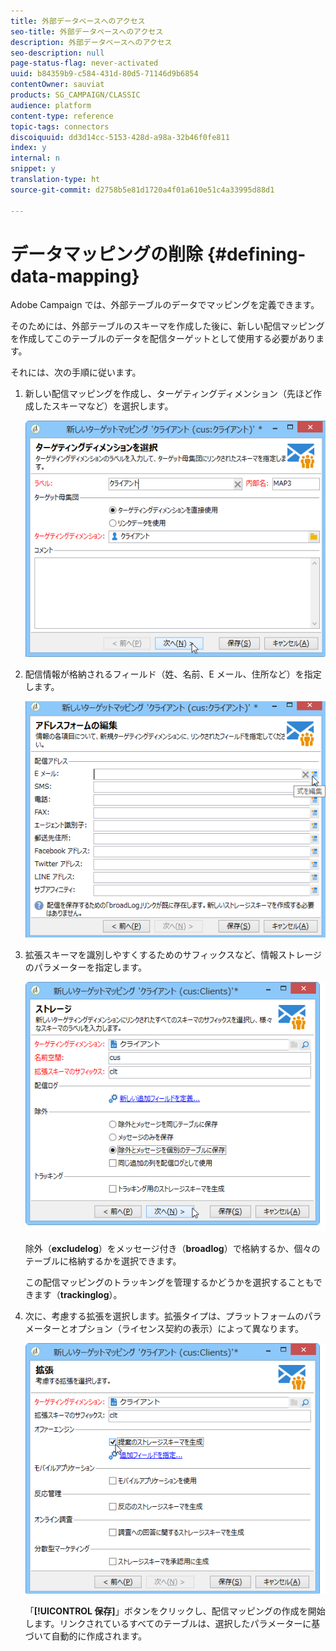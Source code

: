 ```yaml
---
title: 外部データベースへのアクセス
seo-title: 外部データベースへのアクセス
description: 外部データベースへのアクセス
seo-description: null
page-status-flag: never-activated
uuid: b84359b9-c584-431d-80d5-71146d9b6854
contentOwner: sauviat
products: SG_CAMPAIGN/CLASSIC
audience: platform
content-type: reference
topic-tags: connectors
discoiquuid: dd3d14cc-5153-428d-a98a-32b46f0fe811
index: y
internal: n
snippet: y
translation-type: ht
source-git-commit: d2758b5e81d1720a4f01a610e51c4a33995d88d1

---
```



# データマッピングの削除 {#defining-data-mapping}

Adobe Campaign では、外部テーブルのデータでマッピングを定義できます。

そのためには、外部テーブルのスキーマを作成した後に、新しい配信マッピングを作成してこのテーブルのデータを配信ターゲットとして使用する必要があります。

それには、次の手順に従います。

1. 新しい配信マッピングを作成し、ターゲティングディメンション（先ほど作成したスキーマなど）を選択します。

   ![](assets/wf_new_mapping_create_fda.png)

1. 配信情報が格納されるフィールド（姓、名前、E メール、住所など）を指定します。

   ![](assets/wf_new_mapping_define_join.png)

1. 拡張スキーマを識別しやすくするためのサフィックスなど、情報ストレージのパラメーターを指定します。

   ![](assets/wf_new_mapping_define_names.png)

   除外（**excludelog**）をメッセージ付き（**broadlog**）で格納するか、個々のテーブルに格納するかを選択できます。

   この配信マッピングのトラッキングを管理するかどうかを選択することもできます（**trackinglog**）。

1. 次に、考慮する拡張を選択します。拡張タイプは、プラットフォームのパラメーターとオプション（ライセンス契約の表示）によって異なります。

   ![](assets/wf_new_mapping_define_extensions.png)

   「**[!UICONTROL 保存]**」ボタンをクリックし、配信マッピングの作成を開始します。リンクされているすべてのテーブルは、選択したパラメーターに基づいて自動的に作成されます。
